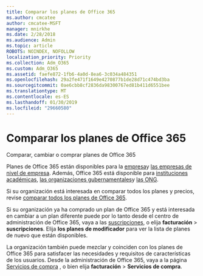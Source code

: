 ```yaml
---
title: Comparar los planes de Office 365
ms.author: cmcatee
author: cmcatee-MSFT
manager: mnirkhe
ms.date: 2/28/2018
ms.audience: Admin
ms.topic: article
ROBOTS: NOINDEX, NOFOLLOW
localization_priority: Priority
ms.collection: Adm_O365
ms.custom: Adm_O365
ms.assetid: faefe872-1fb6-4a0d-8ea6-3c034a484351
ms.openlocfilehash: 29a2fe471f1649e4270877b1de28d71c474bd3ba
ms.sourcegitcommit: 0ae6cbb8cf2836da98300767ed81b411d6551bee
ms.translationtype: MT
ms.contentlocale: es-ES
ms.lasthandoff: 01/30/2019
ms.locfileid: "29660580"
---
```

# <a name="compare-office-365-plans"></a>Comparar los planes de Office 365

Comparar, cambiar o comprar planes de Office 365
  
Planes de Office 365 están disponibles para la [empresa](https://products.office.com/compare-all-microsoft-office-products?tab=2)y [las empresas de nivel de empresa](https://products.office.com/business/compare-more-office-365-for-business-plans). Además, Office 365 está disponible para [instituciones académicas](https://products.office.com/academic/compare-office-365-education-plans), [las organizaciones gubernamentales](https://products.office.com/government/compare-office-365-government-plans)y [las ONG](https://products.office.com/nonprofit/office-365-nonprofit-plans-and-pricing?tab=1).
  
Si su organización está interesada en comparar todos los planes y precios, revise [comparar todos los planes de Office 365](https://products.office.com/business/compare-more-office-365-for-business-plans).
  
Si su organización ya ha comprado un plan de Office 365 y está interesada en cambiar a un plan diferente puede por lo tanto desde el centro de administración de Office 365, vaya a las [suscripciones](https://go.microsoft.com/fwlink/p/?linkid=842054), o elija **facturación** \> **suscripciones**. Elija **los planes de modificador** para ver la lista de planes de nuevo que están disponibles. 
  
La organización también puede mezclar y coinciden con los planes de Office 365 para satisfacer las necesidades y requisitos de características de los usuarios. Desde la administración de Office 365, vaya a la página [Servicios de compra](https://go.microsoft.com/fwlink/p/?linkid=868433) , o bien elija **facturación** \> **Servicios de compra**.
  

